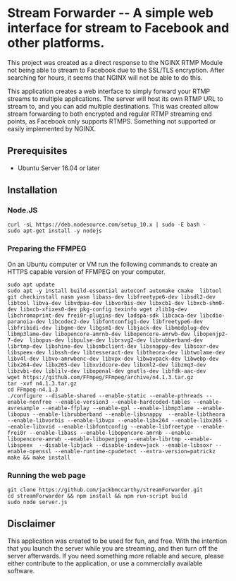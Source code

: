 # Stream Forwarder -- A simple web interface for stream to Facebook and other platforms.

This project was created as a direct response to the NGINX RTMP Module not being able to stream to Facebook due to the SSL/TLS encryption. After searching for hours, it seems that NGINX will not be able to do this.

This application creates a web interface to simply forward your RTMP streams to multiple applications. The server will host its own RTMP URL to stream to, and you can add multiple destinations. This was created allow stream forwarding to both encrypted and regular RTMP streaming end points, as Facebook only supports RTMPS. Something not supported or easily implemented by NGINX. 

## Prerequisites
* Ubuntu Server 16.04 or later


## Installation

### Node.JS
```
curl -sL https://deb.nodesource.com/setup_10.x | sudo -E bash -
sudo apt-get install -y nodejs
```

### Preparing the FFMPEG
On an Ubuntu computer or VM run the following commands to create an HTTPS capable version of FFMPEG on your computer.
```ssh
sudo apt update
sudo apt -y install build-essential autoconf automake cmake  libtool git checkinstall nasm yasm libass-dev libfreetype6-dev libsdl2-dev libtool libva-dev libvdpau-dev libvorbis-dev libxcb1-dev libxcb-shm0-dev libxcb-xfixes0-dev pkg-config texinfo wget zlib1g-dev libchromaprint-dev frei0r-plugins-dev ladspa-sdk libcaca-dev libcdio-paranoia-dev libcodec2-dev libfontconfig1-dev libfreetype6-dev libfribidi-dev libgme-dev libgsm1-dev libjack-dev libmodplug-dev libmp3lame-dev libopencore-amrnb-dev libopencore-amrwb-dev libopenjp2-7-dev  libopus-dev libpulse-dev librsvg2-dev librubberband-dev librtmp-dev libshine-dev libsmbclient-dev libsnappy-dev libsoxr-dev libspeex-dev libssh-dev libtesseract-dev libtheora-dev libtwolame-dev libv4l-dev libvo-amrwbenc-dev libvpx-dev libwavpack-dev libwebp-dev libx264-dev libx265-dev libxvidcore-dev libxml2-dev libzmq3-dev libzvbi-dev liblilv-dev libopenal-dev gnutls-dev libfdk-aac-dev
wget https://github.com/FFmpeg/FFmpeg/archive/n4.1.3.tar.gz
tar -xvf n4.1.3.tar.gz
cd FFmpeg-n4.1.3
./configure --disable-shared --enable-static --enable-pthreads --enable-nonfree --enable-version3 --enable-hardcoded-tables --enable-avresample --enable-ffplay --enable-gpl --enable-libmp3lame --enable-libopus --enable-librubberband --enable-libsnappy  --enable-libtheora --enable-libvorbis --enable-libvpx --enable-libx264 --enable-libx265 --enable-libxvid --enable-libfontconfig --enable-libfreetype --enable-frei0r --enable-libass --enable-libopencore-amrnb --enable-libopencore-amrwb --enable-libopenjpeg --enable-librtmp --enable-libspeex  --disable-libjack --disable-indev=jack --enable-libsoxr --enable-openssl --enable-runtime-cpudetect --extra-version=patrickz
make && make install
```

### Running the web page
 ```ssh
 git clone https://github.com/jackbmccarthy/streamForwarder.git
 cd streamForwarder && npm install && npm run-script build
 sudo node server.js
 ```
 
 ## Disclaimer
 This application was created to be used for fun, and free. With the intention that you launch the server while you are streaming, and then turn off the server afterwards. If you need something more reliable and secure, please either contribute to the application, or use a commercially available software. 
